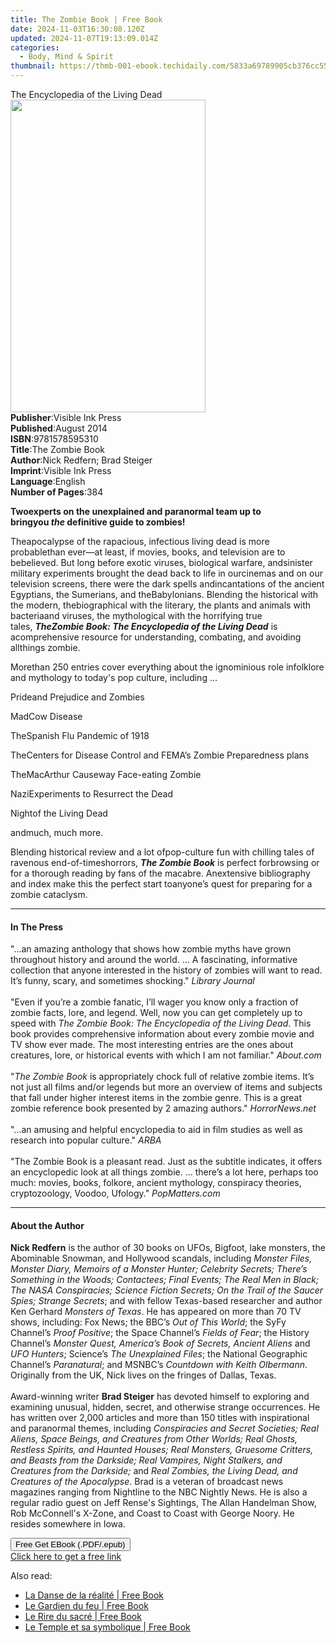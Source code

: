 ```yaml
---
title: The Zombie Book | Free Book
date: 2024-11-03T16:30:08.120Z
updated: 2024-11-07T19:13:09.014Z
categories:
  - Body, Mind & Spirit
thumbnail: https://thmb-001-ebook.techidaily.com/5833a69789905cb376cc554449af2c2cccab5f13a72b44e0fa2d67b457f150f1.jpg
---
```

<main id="book-container">
  <div class="flex flex-col">
    <div class="book-brief flex-1 py-6 px-4 sm:p-6 md:py-10 md:px-8">
      <!-- brief-->
      <div class="book-brief-main">The Encyclopedia of the Living Dead</div>
    </div>
    <div
      class="book-meta-info flex-1 grid gap-4 col-start-1 col-end-3 row-start-1 sm:mb-6 sm:grid-cols-4 lg:gap-6 lg:col-start-2 lg:row-end-6 lg:row-span-6 lg:mb-0"
    >
      <div
        class="book-meta-info-left place-content-center mt-4 p-4 text-sm leading-6 col-start-2 col-span-2 dark:text-slate-400"
      >
        <img
          class="w-full h-500 object-cover rounded-lg sm:h-255 sm:col-span-2 lg:col-span-full"
          src="https://img-001-ebook.techidaily.com/cc561ede1757f07ae5d007ade954ee08dfafaff913e078e92caed5bddf6ab842.jpg"
          alt=""
          width="312"
          height="500"
        />
      </div>
      <div
        class="book-meta-info-right mt-2 col-start-1 row-start-2 col-span-3 self-center"
      >
        <!-- meta data  -->
        <div class="flex flex-col px-4 md:px-8">
          <div class="flex-1">
            <strong>Publisher</strong>:<span class="px-2"
              >Visible Ink Press</span
            >
          </div>
          <div class="flex-1">
            <strong>Published</strong>:<span class="px-2">August 2014</span>
          </div>
          <div class="flex-1">
            <strong>ISBN</strong>:<span class="px-2">9781578595310</span>
          </div>
          <div class="flex-1">
            <strong>Title</strong>:<span class="px-2">The Zombie Book</span>
          </div>
          <div class="flex-1">
            <strong>Author</strong>:<span class="px-2"
              >Nick Redfern; Brad Steiger</span
            >
          </div>
          <div class="flex-1">
            <strong>Imprint</strong>:<span class="px-2">Visible Ink Press</span>
          </div>
          <div class="flex-1">
            <strong>Language</strong>:<span class="px-2">English</span>
          </div>
          <div class="flex-1">
            <strong>Number of Pages</strong>:<span class="px-2">384</span>
          </div>
        </div>
      </div>
    </div>
    <div class="book-description flex-1 py-6 px-4 sm:p-6 md:py-10 md:px-8">
      <div class="book-description-main">
        <div accordion-content="" id="description">
          <p align="left">
            <b
              >Twoexperts on the unexplained and paranormal team up to
              bringyou&nbsp;<i>the</i>&nbsp;definitive guide to zombies!</b
            >
          </p>
          <p align="left">
            Theapocalypse of the rapacious, infectious living dead is more
            probablethan ever—at least, if movies, books, and television are to
            bebelieved. But long before exotic viruses, biological warfare,
            andsinister military experiments brought the dead back to life in
            ourcinemas and on our television screens, there were the dark spells
            andincantations of the ancient Egyptians, the Sumerians, and
            theBabylonians. Blending the historical with the modern,
            thebiographical with the literary, the plants and animals with
            bacteriaand viruses, the mythological with the horrifying true
            tales,&nbsp;<i
              ><b>TheZombie Book: The Encyclopedia of the Living Dead</b></i
            >&nbsp;is acomprehensive resource for understanding, combating, and
            avoiding allthings zombie.
          </p>
          <p align="left">
            Morethan 250 entries cover everything about the ignominious role
            infolklore and mythology to today's pop culture, including …
          </p>
          <p>Prideand Prejudice and Zombies</p>
          <p>MadCow Disease</p>
          <p>TheSpanish Flu Pandemic of 1918</p>
          <p>
            TheCenters for Disease Control and FEMA’s Zombie Preparedness plans
          </p>
          <p>TheMacArthur Causeway Face-eating Zombie</p>
          <p>NaziExperiments to Resurrect the Dead</p>
          <p>Nightof the Living Dead</p>
          <p>andmuch, much more.</p>
          <p>
            Blending historical review and a lot ofpop-culture fun with chilling
            tales of ravenous end-of-timeshorrors,&nbsp;<i
              ><b>The Zombie Book</b></i
            >&nbsp;is perfect forbrowsing or for a thorough reading by fans of
            the macabre. Anextensive bibliography and index make this the
            perfect start toanyone’s quest for preparing for a zombie cataclysm.
          </p>
        </div>
        <div class="accordion-fader"></div>
      </div>
    </div>
    <div class="book-excerpts flex-1 py-6 px-4 sm:p-6 md:py-10 md:px-8">
      <!-- excerpts-->
      <div class="book-excerpts-main">
        <hr />
        <h4 class="placeholder placeholder-heading">
          <span>In The Press</span>
        </h4>
        <p>
          "...an amazing anthology that shows how zombie myths have grown
          throughout history and around the world. ... A fascinating,
          informative collection that anyone interested in the history of
          zombies will want to read. It’s funny, scary, and sometimes shocking."
          <i>Library Journal</i><br /><br />"Even if you’re a zombie fanatic,
          I’ll wager you know only a fraction of zombie facts, lore, and legend.
          Well, now you can get completely up to speed with
          <i>The Zombie Book: The Encyclopedia of the Living Dead</i>. This book
          provides comprehensive information about every zombie movie and TV
          show ever made. The most interesting entries are the ones about
          creatures, lore, or historical events with which I am not familiar."
          <i>About.com</i><br /><br />"<i>The Zombie Book</i> is appropriately
          chock full of relative zombie items. It’s not just all films and/or
          legends but more an overview of items and subjects that fall under
          higher interest items in the zombie genre. This is a great zombie
          reference book presented by 2 amazing authors." <i>HorrorNews.net</i
          ><br /><br />"...an amusing and helpful encyclopedia to aid in film
          studies as well as research into popular culture." <i>ARBA</i
          ><br /><br />"The Zombie Book is a pleasant read. Just as the subtitle
          indicates, it offers an encyclopedic look at all things zombie. ...
          there’s a lot here, perhaps too much: movies, books, folkore, ancient
          mythology, conspiracy theories, cryptozoology, Voodoo, Ufology."
          <i>PopMatters.com</i>
        </p>
      </div>
    </div>
    <div class="book-about-author flex-1 py-6 px-4 sm:p-6 md:py-10 md:px-8">
      <!-- about author-->
      <div class="book-main-author-main">
        <hr />
        <h4 class="placeholder placeholder-heading">
          <span>About the Author</span>
        </h4>
        <p>
          <b>Nick Redfern</b> is the author of 30 books on UFOs, Bigfoot, lake
          monsters, the Abominable Snowman, and Hollywood scandals, including
          <i
            >Monster Files, Monster Diary, Memoirs of a Monster Hunter;
            Celebrity Secrets; There’s Something in the Woods; Contactees; Final
            Events; The Real Men in Black; The NASA Conspiracies; Science
            Fiction Secrets; On the Trail of the Saucer Spies; Strange
            Secrets</i
          >; and with fellow Texas-based researcher and author Ken Gerhard
          <i>Monsters of Texas</i>. He has appeared on more than 70 TV shows,
          including: Fox News; the BBC’s <i>Out of This World</i>; the SyFy
          Channel’s <i>Proof Positive</i>; the Space Channel’s
          <i>Fields of Fear</i>; the History Channel’s
          <i>Monster Quest, America’s Book of Secrets, Ancient Aliens</i> and
          <i>UFO Hunters</i>; Science’s <i>The Unexplained Files</i>; the
          National Geographic Channel’s <i>Paranatural</i>; and MSNBC’s
          <i>Countdown with Keith Olbermann</i>. Originally from the UK, Nick
          lives on the fringes of Dallas, Texas.<br /><br />Award-winning writer
          <b>Brad Steiger</b> has devoted himself to exploring and examining
          unusual, hidden, secret, and otherwise strange occurrences. He has
          written over 2,000 articles and more than 150 titles with
          inspirational and paranormal themes, including
          <i
            >Conspiracies and Secret Societies; Real Aliens, Space Beings, and
            Creatures from Other Worlds; Real Ghosts, Restless Spirits, and
            Haunted Houses; Real Monsters, Gruesome Critters, and Beasts from
            the Darkside; Real Vampires, Night Stalkers, and Creatures from the
            Darkside;</i
          >
          and
          <i>Real Zombies, the Living Dead, and Creatures of the Apocalypse</i>.
          Brad is a veteran of broadcast news magazines ranging from Nightline
          to the NBC Nightly News. He is also a regular radio guest on Jeff
          Rense's Sightings, The Allan Handelman Show, Rob McConnell's X-Zone,
          and Coast to Coast with George Noory. He resides somewhere in Iowa.
        </p>
      </div>
    </div>
    <div class="book-free-get flex-1 py-6 px-4 sm:p-6 md:py-10 md:px-8">
      <button
        id="btn-free-get"
        class="bg-blue-500 hover:bg-blue-700 text-white font-bold py-2 px-4 rounded"
      >
        Free Get EBook (.PDF/.epub)
      </button>
      <div id="countdown-display" class="px-2 text-lg mt-2"></div>
      <a
        id="free-link"
        class="hidden bg-blue-500 hover:bg-blue-700 text-white font-bold py-2 px-4 rounded"
        href="https://www.ebooks.com/en-us/book/96489615/the-zombie-book/nick-redfern/"
        target="_blank"
        >Click here to get a free link</a
      >
    </div>
    <script>
      let countdownTime = 0;
      let countdownInterval = null;
      document
        .getElementById('btn-free-get')
        .addEventListener('click', startCountdown);
      function startCountdown() {
        countdownTime = new Date().getTime() + 60000 * 3;
        countdownInterval = setInterval(updateCountdown, 1000);
        document.getElementById('btn-free-get').disabled = true;
        document
          .getElementById('btn-free-get')
          .classList.add('bg-gray-500', 'cursor-not-allowed');
      }
      function updateCountdown() {
        let currentTime = new Date().getTime();
        let timeLeft = countdownTime - currentTime;
        let secondsLeft = Math.floor(timeLeft / 1000);
        document.getElementById('countdown-display').innerHTML =
          `Remaining time: ${secondsLeft} seconds.`;
        if (secondsLeft <= 0) {
          clearInterval(countdownInterval);
          document.getElementById('btn-free-get').classList.add('hidden');
          document.getElementById('free-link').classList.remove('hidden');
          document.getElementById('countdown-display').innerHTML = '';
        }
      }
    </script>
  </div>
</main>

<ins class="adsbygoogle"
      style="display:block"
      data-ad-client="ca-pub-7571918770474297"
      data-ad-slot="8358498916"
      data-ad-format="auto"
      data-full-width-responsive="true"></ins>
    

<span class="atpl-alsoreadstyle">Also read:</span>
<div><ul>
<li><a href="https://novels-ebooks.techidaily.com/210349528-9782226290786-la-danse-de-la-realite/"><u>La Danse de la réalité | Free Book</u></a></li>
<li><a href="https://novels-ebooks.techidaily.com/210349494-9782226291004-le-gardien-du-feu/"><u>Le Gardien du feu | Free Book</u></a></li>
<li><a href="https://novels-ebooks.techidaily.com/210349511-9782226294807-le-rire-du-sacre/"><u>Le Rire du sacré | Free Book</u></a></li>
<li><a href="https://novels-ebooks.techidaily.com/210349513-9782226292049-le-temple-et-sa-symbolique/"><u>Le Temple et sa symbolique | Free Book</u></a></li>
</ul></div>

